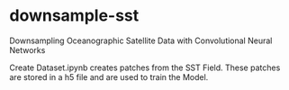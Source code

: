 # downsample-sst
Downsampling Oceanographic Satellite Data with Convolutional Neural Networks

Create Dataset.ipynb creates patches from the SST Field. These patches are stored in a h5 file and are used to train the Model.
